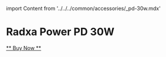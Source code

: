 import Content from '../../../common/accessories/\_pd-30w.mdx'

# Radxa Power PD 30W

<Content />

[** Buy Now **](https://radxa.com/products/accessories/power-pd-30w#buy)
